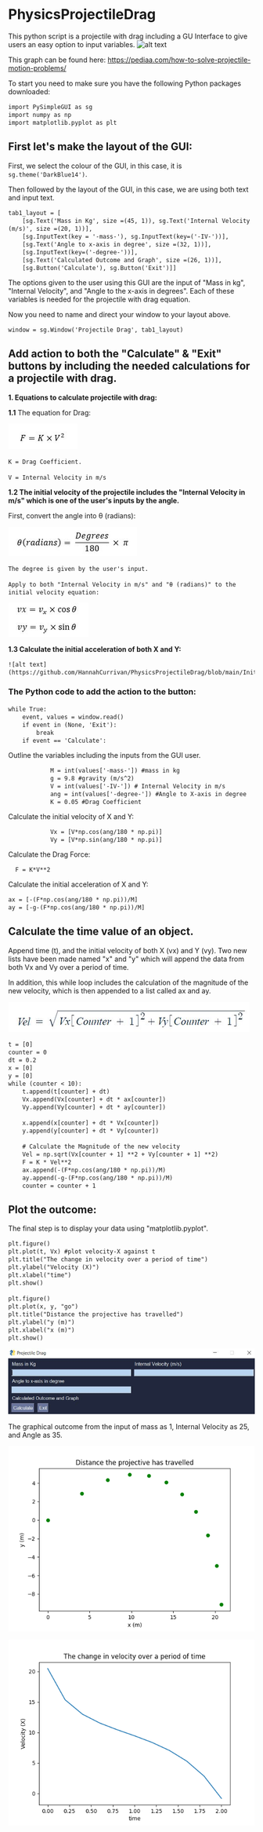# PhysicsProjectileDrag
This python script is a projectile with drag including a GU Interface to give users an easy option to input variables.
![alt text](https://th.bing.com/th/id/OIP.uXaOyjOJQfmEgc6iCrMifQHaDS?pid=ImgDet&rs=1)

This graph can be found here: https://pediaa.com/how-to-solve-projectile-motion-problems/

To start you need to make sure you have the following Python packages downloaded:
```
import PySimpleGUI as sg
import numpy as np
import matplotlib.pyplot as plt
```
## First let's make the layout of the GUI:

First, we select the colour of the GUI, in this case, it is ```sg.theme('DarkBlue14')```.

Then followed by the layout of the GUI, in this case, we are using both text and input text. 

```
tab1_layout = [
    [sg.Text('Mass in Kg', size =(45, 1)), sg.Text('Internal Velocity (m/s)', size =(20, 1))],
    [sg.InputText(key = '-mass-'), sg.InputText(key=('-IV-'))],
    [sg.Text('Angle to x-axis in degree', size =(32, 1))],
    [sg.InputText(key=('-degree-'))],
    [sg.Text('Calculated Outcome and Graph', size =(26, 1))],
    [sg.Button('Calculate'), sg.Button('Exit')]] 

```

The options given to the user using this GUI are the input of "Mass in kg", "Internal Velocity", and "Angle to the x-axis in degrees". Each of these variables is needed for the projectile with drag equation. 

Now you need to name and direct your window to your layout above.

```
window = sg.Window('Projectile Drag', tab1_layout)
```

## Add action to both the "Calculate" & "Exit" buttons by including the needed calculations for a projectile with drag.

**1. Equations to calculate projectile with drag:**

   **1.1** The equation for Drag:

![alt text](https://github.com/HannahCurrivan/PhysicsProjectileDrag/blob/main/drag.JPG)

    K = Drag Coefficient.

    V = Internal Velocity in m/s

   **1.2 The initial velocity of the projectile includes the "Internal Velocity in m/s" which is one of the user's inputs by the angle.**

   First, convert the angle into θ (radians):
    
![alt text](https://github.com/HannahCurrivan/PhysicsProjectileDrag/blob/main/degree_radians.JPG)

    The degree is given by the user's input.

    Apply to both "Internal Velocity in m/s" and "θ (radians)" to the initial velocity equation:
   
![alt text](https://github.com/HannahCurrivan/PhysicsProjectileDrag/blob/main/Initial_V.JPG)

   **1.3 Calculate the initial acceleration of both X and Y:**
   
    ![alt text](https://github.com/HannahCurrivan/PhysicsProjectileDrag/blob/main/Initial_A.JPG)

### The Python code to add the action to the button:

```
while True:
    event, values = window.read()
    if event in (None, 'Exit'):
        break
    if event == 'Calculate':
```

Outline the variables including the inputs from the GUI user.

```
            M = int(values['-mass-']) #mass in kg
            g = 9.8 #gravity (m/s^2)
            V = int(values['-IV-']) # Internal Velocity in m/s
            ang = int(values['-degree-']) #Angle to X-axis in degree
            K = 0.05 #Drag Coefficient 

```

Calculate the initial velocity of X and Y:

```
            Vx = [V*np.cos(ang/180 * np.pi)]
            Vy = [V*np.sin(ang/180 * np.pi)]

```
   
Calculate the Drag Force:

```
  F = K*V**2 
```

Calculate the initial acceleration of X and Y:

```
ax = [-(F*np.cos(ang/180 * np.pi))/M]
ay = [-g-(F*np.cos(ang/180 * np.pi))/M]
```

## Calculate the time value of an object.

Append time (t), and the initial velocity of both X (vx) and Y (vy). Two new lists have been made named "x" and "y" which will append the data from both Vx and Vy over a period of time. 

In addition, this while loop includes the calculation of the magnitude of the new velocity, which is then appended to a list called ax and ay. 

![alt text](https://github.com/HannahCurrivan/PhysicsProjectileDrag/blob/main/Magnitude_Vel.JPG)

```
t = [0]
counter = 0
dt = 0.2
x = [0]
y = [0]
while (counter < 10):
    t.append(t[counter] + dt)
    Vx.append(Vx[counter] + dt * ax[counter])
    Vy.append(Vy[counter] + dt * ay[counter])
                
    x.append(x[counter] + dt * Vx[counter])
    y.append(y[counter] + dt * Vy[counter])
                
    # Calculate the Magnitude of the new velocity
    Vel = np.sqrt(Vx[counter + 1] **2 + Vy[counter + 1] **2)
    F = K * Vel**2
    ax.append(-(F*np.cos(ang/180 * np.pi))/M)
    ay.append(-g-(F*np.cos(ang/180 * np.pi))/M)
    counter = counter + 1
```

## Plot the outcome:

The final step is to display your data using "matplotlib.pyplot".

```
plt.figure()    
plt.plot(t, Vx) #plot velocity-X against t
plt.title("The change in velocity over a period of time")
plt.ylabel("Velocity (X)")
plt.xlabel("time")
plt.show()
            
plt.figure()
plt.plot(x, y, "go") 
plt.title("Distance the projective has travelled")
plt.ylabel("y (m)")
plt.xlabel("x (m)")
plt.show()
```

![alt text](https://github.com/HannahCurrivan/PhysicsProjectileDrag/blob/main/PDGUI.JPG)

The graphical outcome from the input of mass as 1, Internal Velocity as 25, and Angle as 35.

![alt text](https://github.com/HannahCurrivan/PhysicsProjectileDrag/blob/main/DPT.png)

![alt text](https://github.com/HannahCurrivan/PhysicsProjectileDrag/blob/main/VPT.png)

